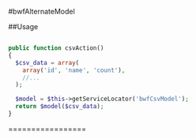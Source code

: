 #bwfAlternateModel

##Usage

```php

public function csvAction() 
{
  $csv_data = array(
    array('id', 'name', 'count'),
    //...
  );

  $model = $this->getServiceLocator('bwfCsvModel');
  return $model($csv_data);
}

```

=================